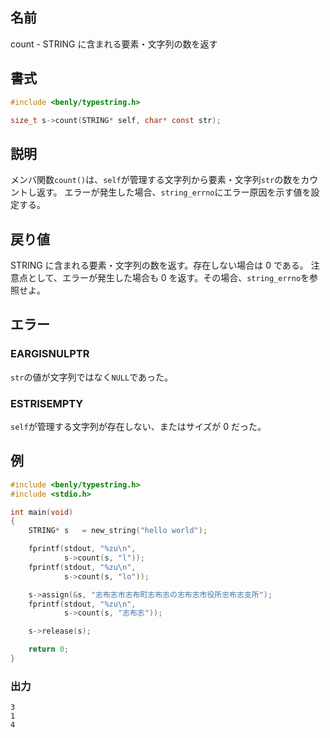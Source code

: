 ## 名前

count - STRING に含まれる要素・文字列の数を返す

## 書式

```c
#include <benly/typestring.h>

size_t s->count(STRING* self, char* const str);
```

## 説明

メンバ関数`count()`は、`self`が管理する文字列から要素・文字列`str`の数をカウントし返す。
エラーが発生した場合、`string_errno`にエラー原因を示す値を設定する。

## 戻り値

STRING に含まれる要素・文字列の数を返す。存在しない場合は 0 である。
注意点として、エラーが発生した場合も 0 を返す。その場合、`string_errno`を参照せよ。

## エラー

### EARGISNULPTR

`str`の値が文字列ではなく`NULL`であった。

### ESTRISEMPTY

`self`が管理する文字列が存在しない、またはサイズが 0 だった。

## 例

```c
#include <benly/typestring.h>
#include <stdio.h>

int main(void)
{
    STRING* s   = new_string("hello world");

    fprintf(stdout, "%zu\n",
            s->count(s, "l"));
    fprintf(stdout, "%zu\n",
            s->count(s, "lo"));

    s->assign(&s, "志布志市志布町志布志の志布志市役所志布志支所");
    fprintf(stdout, "%zu\n",
            s->count(s, "志布志"));

    s->release(s);

    return 0;
}
```

### 出力

```
3
1
4
```
